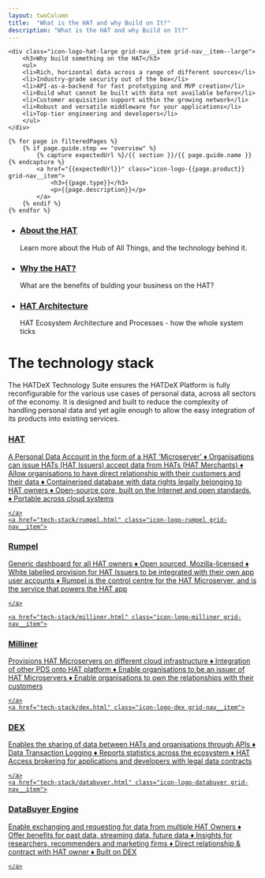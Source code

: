 ```yaml
---
layout: twoColumn
title:  "What is the HAT and why Build on It?"
description: "What is the HAT and why Build on It?"
---
```



<nav class="grid-nav">
    
    <div class="icon-logo-hat-large grid-nav__item grid-nav__item--large">
        <h3>Why build something on the HAT</h3>
        <ul>
        <li>Rich, horizontal data across a range of different sources</li>
        <li>Industry-grade security out of the box</li>
        <li>API-as-a-backend for fast prototyping and MVP creation</li>
        <li>Build what cannot be built with data not available before</li>
        <li>Customer acquisition support within the growing network</li>
        <li>Robust and versatile middleware for your applications</li>
        <li>Top-tier engineering and developers</li>
        </ul>
    </div>

    {% for page in filteredPages %}
        {% if page.guide.step == "overview" %}
            {% capture expectedUrl %}/{{ section }}/{{ page.guide.name }}{% endcapture %}
            <a href="{{expectedUrl}}" class="icon-logo-{{page.product}} grid-nav__item">
                <h3>{{page.type}}</h3>
                <p>{{page.description}}</p>
            </a>
        {% endif %}
    {% endfor %}
</nav>

<ul class="article-list">
    <li>
        <h3><a href="why/what_is_hat.html">About the HAT</a></h3>
        <p>Learn more about the Hub of All Things, and the technology behind it.</p>
    </li>
    <li>
        <h3><a href="why/why_build_something_on_the_hat.html">Why the HAT?</a></h3>
        <p>What are the benefits of bulding your business on the HAT?</p>
    </li>
    <li>
        <h3><a href="why/hat_platform_process_architecture.html">HAT Architecture</a></h3>
        <p>HAT Ecosystem Architecture and Processes - how the whole system ticks</p>
    </li>
</ul>

# The technology stack

The HATDeX Technology Suite ensures the HATDeX Platform is fully reconfigurable for the various use cases of personal data, across all sectors of the economy. It is designed and built to reduce the complexity of handling personal data and yet agile enough to allow the easy integration of its products into existing services.

<nav class="grid-nav">
    <a href="tech-stack/HAT_core.html" class="icon-logo-hat grid-nav__item">

<h3>HAT</h3>
        
<p>A Personal Data Account in the form of a HAT ‘Microserver’
&diams; Organisations can issue HATs (HAT Issuers) accept data from HATs (HAT Merchants)
&diams; Allow organisations to have direct relationship with their customers and their data
&diams; Containerised database with data rights legally belonging to HAT owners
&diams; Open-source core, built on the Internet and open standards, 
&diams; Portable across cloud systems</p>

    </a>
    <a href="tech-stack/rumpel.html" class="icon-logo-rumpel grid-nav__item">

<h3>Rumpel</h3>
        
<p> Generic dashboard for all HAT owners
&diams; Open sourced, Mozilla-licensed
&diams; White labelled provision for HAT Issuers to be integrated with their own app user accounts
&diams; Rumpel is the control centre for the HAT Microserver, and is the service that powers the HAT app </p>

    </a>
    
    <a href="tech-stack/milliner.html" class="icon-logo-milliner grid-nav__item">

<h3>Milliner</h3>
<p>Provisions HAT Microservers on different cloud infrastructure
&diams; Integration of other PDS onto HAT platform
&diams; Enable organisations to be an issuer of HAT Microservers
&diams; Enable organisations to own the relationships with their customers </p>

    </a>
    <a href="tech-stack/dex.html" class="icon-logo-dex grid-nav__item">

<h3>DEX</h3>

<p> Enables the sharing of data between HATs and organisations through APIs
&diams; Data Transaction Logging
&diams; Reports statistics across the ecosystem
&diams; HAT Access brokering for applications and developers with legal data contracts</p>


    </a>
    <a href="tech-stack/databuyer.html" class="icon-logo-databuyer grid-nav__item">

<h3>DataBuyer Engine</h3>

<p> Enable exchanging and requesting for data from multiple HAT Owners
&diams; Offer benefits for past data, streaming data, future data
&diams; Insights for researchers, recommenders and marketing firms
&diams; Direct relationship &amp; contract with HAT owner 
&diams; Built on DEX</p>

    </a>

</nav>
